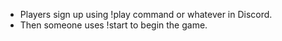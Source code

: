 - Players sign up using !play command or whatever in Discord. 
- Then someone uses !start to begin the game.